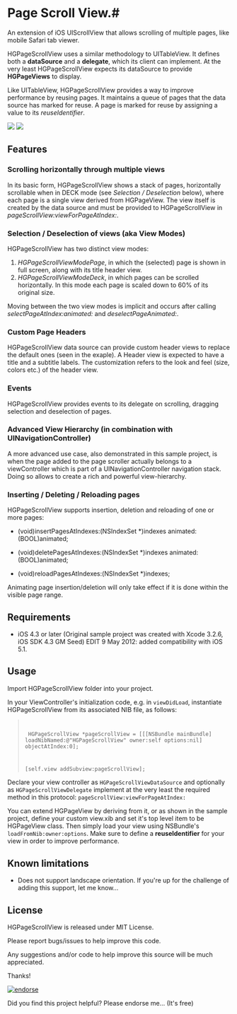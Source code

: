 # Page Scroll View.#

An extension of iOS UIScrollView that allows scrolling of multiple pages, like mobile Safari tab viewer. 

HGPageScrollView uses a similar methodology to UITableView. It defines both a **dataSource** and a **delegate**, which its client can implement. At the very least HGPageScrollView expects its dataSource to provide **HGPageViews** to display. 

Like UITableView, HGPageScrollView provides a way to improve performance by reusing pages. It maintains a queue of pages that the data source has marked for reuse. A page is marked for reuse by assigning a value to its *reuseIdentifier*.             
 
![](https://github.com/100grams/HGPageScrollView/raw/master/Screenshots/HGPageScrollView_Screen_shot_1.png) 
![](https://github.com/100grams/HGPageScrollView/raw/master/Screenshots/HGPageScrollView_Screen_shot_2.png)

## Features ##

### Scrolling horizontally through multiple views 
In its basic form, HGPageScrollView shows a stack of pages, horizontally scrollable when in DECK mode (see *Selection / Deselection* below), where each page is a single view derived from HGPageView. The view itself is created by the data source and must be provided to HGPageScrollView in *pageScrollView:viewForPageAtIndex:*. 

### Selection / Deselection of views (aka View Modes)  
HGPageScrollView has two distinct view modes: 

1. *HGPageScrollViewModePage*, in which  the (selected) page is shown in full screen, along with its title header view. 
2. *HGPageScrollViewModeDeck*, in which pages can be scrolled horizontally. In this mode each page is scaled down to 60% of its original size.

Moving between the two view modes is implicit and occurs after calling *selectPageAtIndex:animated:* and *deselectPageAnimated:*.     

### Custom Page Headers
HGPageScrollView data source can provide custom header views to replace the default ones (seen in the exaple). A Header view is expected to have a title and a subtitle labels. The customization refers to the look and feel (size, colors etc.) of the header view.  

### Events 
HGPageScrollView provides events to its delegate on scrolling, dragging selection and deselection of pages. 

### Advanced View Hierarchy (in combination with UINavigationController)
A more advanced use case, also demonstrated in this sample project, is when the page added to the page scroller actually belongs to a viewController which is part of a UINavigationController navigation stack.  Doing so allows to create a rich and powerful view-hierarchy.

### Inserting / Deleting / Reloading pages  
HGPageScrollView supports insertion, deletion and reloading of one or more pages:

- (void)insertPagesAtIndexes:(NSIndexSet *)indexes animated:(BOOL)animated;

- (void)deletePagesAtIndexes:(NSIndexSet *)indexes animated:(BOOL)animated; 

- (void)reloadPagesAtIndexes:(NSIndexSet *)indexes;
 
Animating page insertion/deletion will only take effect if it is done within the visible page range.     

  
## Requirements ##

- iOS 4.3 or later (Original sample project was created with Xcode 3.2.6, iOS SDK 4.3 GM Seed)
EDIT 9 May 2012: added compatibility with iOS 5.1.  

## Usage ##

Import HGPageScrollView folder into your project. 
 
In your ViewController's initialization code, e.g. in <code>viewDidLoad</code>, instantiate HGPageScrollView from its associated NIB file, as follows:  

<blockquote><code>
<p> HGPageScrollView *pageScrollView = [[[NSBundle mainBundle] loadNibNamed:@"HGPageScrollView" owner:self options:nil] objectAtIndex:0];</p>
<p>[self.view addSubview:pageScrollView];</p></code> 
</blockquote>


Declare your view controller as <code>HGPageScrollViewDataSource</code> and optionally as <code>HGPageScrollViewDelegate</code> implement at the very least the required method in this protocol: <code>pageScrollView:viewForPageAtIndex:</code>    

You can extend HGPageView by deriving from it, or as shown in the sample project, define your custom view.xib and set it's top level item to be HGPageView class. Then simply load your view using NSBundle's <code>loadFromNib:owner:options</code>. Make sure to define a **reuseIdentifier** for your view in order to improve performance.   


## Known limitations ##

- Does not support landscape orientation. If you're up for the challenge of adding this support, let me know... 
 

## License ##

HGPageScrollView is released under MIT License.

Please report bugs/issues to help improve this code. 

Any suggestions and/or code to help improve this source will be much appreciated.

Thanks!

[![endorse](https://api.coderwall.com/rubnov/endorsecount.png)](https://coderwall.com/rubnov)

Did you find this project helpful? Please endorse me... (It's free)
